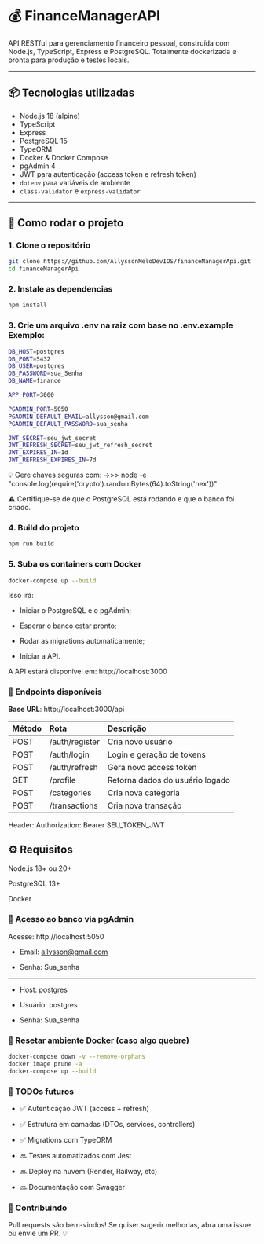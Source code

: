 # 💰 FinanceManagerAPI

API RESTful para gerenciamento financeiro pessoal, construída com Node.js, TypeScript, Express e PostgreSQL. Totalmente dockerizada e pronta para produção e testes locais.

---

## 📦 Tecnologias utilizadas

- Node.js 18 (alpine)
- TypeScript
- Express
- PostgreSQL 15
- TypeORM
- Docker & Docker Compose
- pgAdmin 4
- JWT para autenticação (access token e refresh token)
- `dotenv` para variáveis de ambiente
- `class-validator` e `express-validator`

---

## 🚀 Como rodar o projeto

### 1. Clone o repositório

```bash
git clone https://github.com/AllyssonMeloDevIOS/financeManagerApi.git
cd financeManagerApi
```

### 2. Instale as dependencias
```bash
npm install
```
### 3. Crie um arquivo .env na raiz com base no .env.example Exemplo:
```bash
DB_HOST=postgres
DB_PORT=5432
DB_USER=postgres
DB_PASSWORD=sua_Senha
DB_NAME=finance

APP_PORT=3000

PGADMIN_PORT=5050
PGADMIN_DEFAULT_EMAIL=allysson@gmail.com
PGADMIN_DEFAULT_PASSWORD=sua_senha

JWT_SECRET=seu_jwt_secret
JWT_REFRESH_SECRET=seu_jwt_refresh_secret
JWT_EXPIRES_IN=1d
JWT_REFRESH_EXPIRES_IN=7d
```

 💡 Gere chaves seguras com: ->>> node -e "console.log(require('crypto').randomBytes(64).toString('hex'))"

⚠️ Certifique-se de que o PostgreSQL está rodando e que o banco foi criado.

### 4. Build do projeto
```bash
npm run build
```
### 5. Suba os containers com Docker
```bash
docker-compose up --build
```
Isso irá:

- Iniciar o PostgreSQL e o pgAdmin;

- Esperar o banco estar pronto;

- Rodar as migrations automaticamente;

- Iniciar a API.

A API estará disponível em:
http://localhost:3000

### 🧪 Endpoints disponíveis

**Base URL**: http://localhost:3000/api

| Método | Rota             | Descrição                       |
| :----- | :--------------- | :-------------------------------|
| POST   | /auth/register   | Cria novo usuário               |
| POST   | /auth/login      | Login e geração de tokens       |
| POST   | /auth/refresh    | Gera novo access token          |
| GET    | /profile         | Retorna dados do usuário logado |
| POST   | /categories      | Cria nova categoria             |
| POST   | /transactions    | Cria nova transação             |

Header:
Authorization: Bearer SEU_TOKEN_JWT

## ⚙️ Requisitos
Node.js 18+ ou 20+

PostgreSQL 13+

Docker

### 🐘 Acesso ao banco via pgAdmin
Acesse: http://localhost:5050

- Email: allysson@gmail.com

- Senha: Sua_senha
___

- Host: postgres

- Usuário: postgres

- Senha: Sua_senha

### 🧼 Resetar ambiente Docker (caso algo quebre)
```bash
docker-compose down -v --remove-orphans
docker image prune -a
docker-compose up --build
```

### 🧠 TODOs futuros
- ✅ Autenticação JWT (access + refresh)

- ✅ Estrutura em camadas (DTOs, services, controllers)

- ✅ Migrations com TypeORM

- 🔜 Testes automatizados com Jest

- 🔜 Deploy na nuvem (Render, Railway, etc)

- 🔜 Documentação com Swagger

### 🧐 Contribuindo
Pull requests são bem-vindos! Se quiser sugerir melhorias, abra uma issue ou envie um PR. 💡
